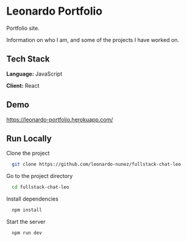 # Leonardo Portfolio

Portfolio site.

Information on who I am, and some of the projects I have worked on.

## Tech Stack

**Language:** JavaScript

**Client:** React

## Demo

https://leonardo-portfolio.herokuapp.com/

## Run Locally

Clone the project

```bash
  git clone https://github.com/leonardo-nunez/fullstack-chat-leo
```

Go to the project directory

```bash
  cd fullstack-chat-leo
```

Install dependencies

```bash
  npm install
```

Start the server

```bash
  npm run dev
```
